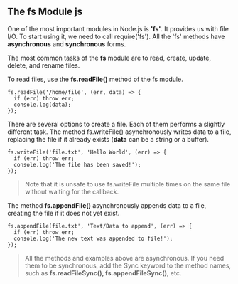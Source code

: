 ## The fs Module js

One of the most important modules in Node.js is **'fs'**. It provides us with file I/O. To start using it, we need to call require('fs'). All the 'fs' methods have **asynchronous** and **synchronous** forms.

The most common tasks of the **fs** module are to read, create, update, delete, and rename files.

To read files, use the **fs.readFile()** method of the fs module.

```JS
fs.readFile('/home/file', (err, data) => {
  if (err) throw err;
  console.log(data);
});
```


There are several options to create a file. Each of them performs a slightly different task. The method fs.writeFile() asynchronously writes data to a file, replacing the file if it already exists (**data** can be a string or a buffer).

```JS
fs.writeFile('file.txt', 'Hello World', (err) => {
  if (err) throw err;
  console.log('The file has been saved!');
}); 
```

>Note that it is unsafe to use fs.writeFile multiple times on the same file without waiting for the callback.


The method **fs.appendFile()** asynchronously appends data to a file, creating the file if it does not yet exist.

```JS
fs.appendFile(file.txt', 'Text/Data to append', (err) => {
  if (err) throw err;
  console.log('The new text was appended to file!');
});
```

>All the methods and examples above are asynchronous. If you need them to be synchronous, add the Sync keyword to the method names, such as **fs.readFileSync(), fs.appendFileSync()**, etc.